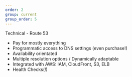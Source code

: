 ```yaml
---
order: 2
group: current
group_order: 5
---
```


Technical - Route 53

* Pay for mostly everything
* Programmatic access to DNS settings (even purchase!)
* Availability orientated
* Multiple resolution options / Dynamically adaptable
* Integrated with AWS: IAM, CloudFront, S3, ELB
* Health Checks(!)
